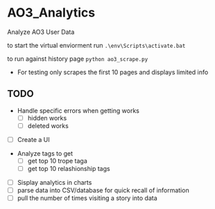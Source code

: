 # AO3_Analytics
Analyze AO3 User Data

to start the virtual enviorment run `.\env\Scripts\activate.bat `

to run against history page `python ao3_scrape.py`
- For testing only scrapes the first 10 pages and displays limited info


## TODO
- Handle specific errors when getting works
  - [ ] hidden works
  - [ ] deleted works
- [ ] Create a UI
- Analyze tags to get
  - [ ] get top 10 trope taga
  - [ ] get top 10 relashionship tags
- [ ] Sisplay analytics in charts
- [ ] parse data into CSV/database for quick recall of information
- [ ] pull the number of times visiting a story into data 
